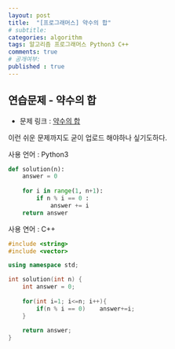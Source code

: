```yaml
---
layout: post
title:  "[프로그래머스] 약수의 합"
# subtitle: 
categories: algorithm
tags: 알고리즘 프로그래머스 Python3 C++
comments: true
# 공개여부:
published : true
---
```


## 연습문제 - 약수의 합

* 문제 링크 : [약수의 합](https://programmers.co.kr/learn/courses/30/lessons/12928)

이런 쉬운 문제까지도 굳이 업로드 해야하나 싶기도하다.

사용 언어 : Python3

```python
def solution(n):
    answer = 0
    
    for i in range(1, n+1):
        if n % i == 0 :
            answer += i
    return answer
```

사용 연어 : C++

```cpp
#include <string>
#include <vector>

using namespace std;

int solution(int n) {
    int answer = 0;
    
    for(int i=1; i<=n; i++){
        if(n % i == 0)    answer+=i;
    }
    
    return answer;
}
```